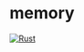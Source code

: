# memory
[![Rust](https://github.com/louga31/memory/actions/workflows/rust.yml/badge.svg)](https://github.com/louga31/memory/actions/workflows/rust.yml)
